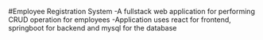 #Employee Registration System 
-A fullstack web application for performing CRUD operation for employees
-Application uses react for frontend, springboot for backend and mysql for the database
